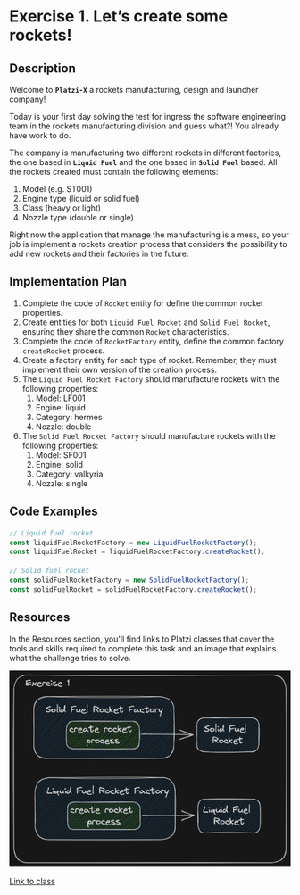 # Exercise 1. Let’s create some rockets!

## Description

Welcome to **`Platzi-X`** a rockets manufacturing, design and launcher company!

Today is your first day solving the test for ingress the software engineering team in the rockets manufacturing division and guess what?! You already have work to do.

The company is manufacturing two different rockets in different factories, the one based in **`Liquid Fuel`** and the one based in **`Solid Fuel`** based. All the rockets created must contain the following elements:

1. Model (e.g. ST001)
2. Engine type (liquid or solid fuel)
3. Class (heavy or light)
4. Nozzle type (double or single)

Right now the application that manage the manufacturing is a mess, so your job is implement a rockets creation process that considers the possibility to add new rockets and their factories in the future.

## Implementation Plan

1. Complete the code of `Rocket` entity for define the common rocket properties.
2. Create entities for both `Liquid Fuel Rocket` and `Solid Fuel Rocket`, ensuring they share the common `Rocket` characteristics.
3. Complete the code of `RocketFactory` entity, define the common factory `createRocket` process.
4. Create a factory entity for each type of rocket. Remember, they must implement their own version of the creation process.
5. The `Liquid Fuel Rocket Factory` should manufacture rockets with the following properties:
   1. Model: LF001
   2. Engine: liquid
   3. Category: hermes
   4. Nozzle: double
6. The `Solid Fuel Rocket Factory` should manufacture rockets with the following properties:
   1. Model: SF001
   2. Engine: solid
   3. Category: valkyria
   4. Nozzle: single

## Code Examples

```js
// Liquid fuel rocket
const liquidFuelRocketFactory = new LiquidFuelRocketFactory();
const liquidFuelRocket = liquidFuelRocketFactory.createRocket();

// Solid fuel rocket
const solidFuelRocketFactory = new SolidFuelRocketFactory();
const solidFuelRocket = solidFuelRocketFactory.createRocket();
```

## Resources

In the Resources section, you'll find links to Platzi classes that cover the tools and skills required to complete this task and an image that explains what the challenge tries to solve.

![](exercise.png)

[Link to class](https://platzi.com/clases/6933-patrones-diseno-creacionales/60868-implementacion-de-factory-en-js/)
